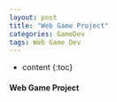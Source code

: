 ```yaml
---
layout: post
title: "Web Game Project"
categories: GameDev
tags: Web Game Dev
---
```


* content
{:toc}

#### Web Game Project